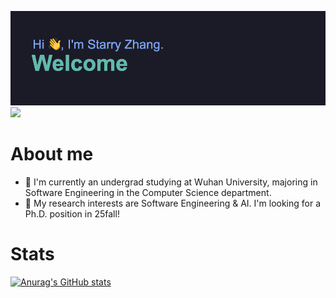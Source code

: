 [![MasterHead](https://github.com/StarryZhang-whu/StarryZhang-whu/blob/main/header.png?raw=true)](https://github.com/StarryZhang-whu)
![](https://komarev.com/ghpvc/?username=starryzhang-whu&style=flat-square)
# About me
- 🏫 I'm currently an undergrad studying at Wuhan University, majoring in Software Engineering in the Computer Science department.
- 🎯 My research interests are Software Engineering & AI. I'm looking for a Ph.D. position in 25fall!
# Stats
[![Anurag's GitHub stats](https://github-readme-stats.vercel.app/api?username=starryzhang-whu&show_icons=true&theme=tokyonight)](https://github.com/anuraghazra/github-readme-stats)
